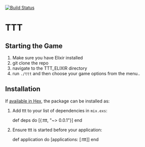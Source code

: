 [![Build Status](https://travis-ci.org/sarahabimay/TicTacToe_Elixir.svg?branch=master)](https://travis-ci.org/sarahabimay/TicTacToe_Elixir)

# TTT

## Starting the Game 
  1. Make sure you have Elixir installed 
  2. git clone the repo
  2. navigate to the TTT_ELIXIR directory
  3. run ```./ttt``` and then choose your game options from the menu..

## Installation

If [available in Hex](https://hex.pm/docs/publish), the package can be installed as:

  1. Add ttt to your list of dependencies in `mix.exs`:

        def deps do
          [{:ttt, "~> 0.0.1"}]
        end

  2. Ensure ttt is started before your application:

        def application do
          [applications: [:ttt]]
        end


